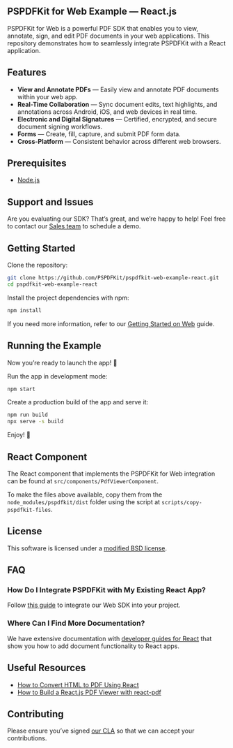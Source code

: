 ## PSPDFKit for Web Example — React.js

PSPDFKit for Web is a powerful PDF SDK that enables you to view, annotate, sign, and edit PDF documents in your web applications. This repository demonstrates how to seamlessly integrate PSPDFKit with a React application.

## Features

- **View and Annotate PDFs** — Easily view and annotate PDF documents within your web app.
- **Real-Time Collaboration** — Sync document edits, text highlights, and annotations across Android, iOS, and web devices in real time.
- **Electronic and Digital Signatures** — Certified, encrypted, and secure document signing workflows.
- **Forms** — Create, fill, capture, and submit PDF form data.
- **Cross-Platform** — Consistent behavior across different web browsers.

## Prerequisites

- [Node.js][]

## Support and Issues

Are you evaluating our SDK? That’s great, and we’re happy to help! Feel free to contact our [Sales team][sales] to schedule a demo.

## Getting Started

Clone the repository:

```bash
git clone https://github.com/PSPDFKit/pspdfkit-web-example-react.git
cd pspdfkit-web-example-react
```

Install the project dependencies with npm:

```bash
npm install
```

If you need more information, refer to our [Getting Started on Web][getting started] guide.

## Running the Example

Now you’re ready to launch the app! 🎉

Run the app in development mode:

```bash
npm start
```

Create a production build of the app and serve it:

```bash
npm run build
npx serve -s build
```

Enjoy! 🍕

## React Component

The React component that implements the PSPDFKit for Web integration can be found at `src/components/PdfViewerComponent`.

To make the files above available, copy them from the `node_modules/pspdfkit/dist` folder using the script at `scripts/copy-pspdfkit-files`.

## License

This software is licensed under a [modified BSD license](LICENSE).

## FAQ

### How Do I Integrate PSPDFKit with My Existing React App?

Follow [this guide][react existing project] to integrate our Web SDK into your project.

### Where Can I Find More Documentation?

We have extensive documentation with [developer guides for React][react guides] that show you how to add document functionality to React apps.

## Useful Resources

- [How to Convert HTML to PDF Using React][]
- [How to Build a React.js PDF Viewer with react-pdf][]

## Contributing

Please ensure you’ve signed [our CLA][cla] so that we can accept your contributions.

[node.js]: http://nodejs.org/
[sales]: https://www.nutrient.io/sdk/contact-sales
[getting started]: https://pspdfkit.com/getting-started/web/?frontend=react&download=npm&integration=module
[react existing project]: https://pspdfkit.com/getting-started/web/?frontend=react&project=existing-project
[react guides]: https://pspdfkit.com/guides/web/react/
[how to convert html to pdf using react]: https://pspdfkit.com/blog/2022/how-to-convert-html-to-pdf-using-react/
[how to build a react.js pdf viewer with react-pdf]: https://pspdfkit.com/blog/2021/how-to-build-a-reactjs-pdf-viewer-with-react-pdf/
[cla]: https://pspdfkit.com/guides/web/current/miscellaneous/contributing/
